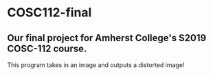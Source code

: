 # COSC112-final

## Our final project for Amherst College's S2019 COSC-112 course.

This program takes in an image and outputs a distorted image! 

